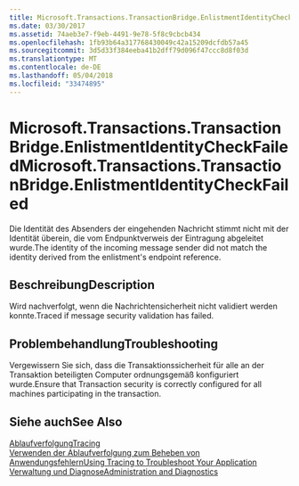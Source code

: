 ```yaml
---
title: Microsoft.Transactions.TransactionBridge.EnlistmentIdentityCheckFailed
ms.date: 03/30/2017
ms.assetid: 74aeb3e7-f9eb-4491-9e78-5f8c9cbcb434
ms.openlocfilehash: 1fb93b64a317768430049c42a15209dcfdb57a45
ms.sourcegitcommit: 3d5d33f384eeba41b2dff79d096f47ccc8d8f03d
ms.translationtype: MT
ms.contentlocale: de-DE
ms.lasthandoff: 05/04/2018
ms.locfileid: "33474895"
---
```

# <a name="microsofttransactionstransactionbridgeenlistmentidentitycheckfailed"></a><span data-ttu-id="f6df6-102">Microsoft.Transactions.TransactionBridge.EnlistmentIdentityCheckFailed</span><span class="sxs-lookup"><span data-stu-id="f6df6-102">Microsoft.Transactions.TransactionBridge.EnlistmentIdentityCheckFailed</span></span>
<span data-ttu-id="f6df6-103">Die Identität des Absenders der eingehenden Nachricht stimmt nicht mit der Identität überein, die vom Endpunktverweis der Eintragung abgeleitet wurde.</span><span class="sxs-lookup"><span data-stu-id="f6df6-103">The identity of the incoming message sender did not match the identity derived from the enlistment's endpoint reference.</span></span>  
  
## <a name="description"></a><span data-ttu-id="f6df6-104">Beschreibung</span><span class="sxs-lookup"><span data-stu-id="f6df6-104">Description</span></span>  
 <span data-ttu-id="f6df6-105">Wird nachverfolgt, wenn die Nachrichtensicherheit nicht validiert werden konnte.</span><span class="sxs-lookup"><span data-stu-id="f6df6-105">Traced if message security validation has failed.</span></span>  
  
## <a name="troubleshooting"></a><span data-ttu-id="f6df6-106">Problembehandlung</span><span class="sxs-lookup"><span data-stu-id="f6df6-106">Troubleshooting</span></span>  
 <span data-ttu-id="f6df6-107">Vergewissern Sie sich, dass die Transaktionssicherheit für alle an der Transaktion beteiligten Computer ordnungsgemäß konfiguriert wurde.</span><span class="sxs-lookup"><span data-stu-id="f6df6-107">Ensure that Transaction security is correctly configured for all machines participating in the transaction.</span></span>  
  
## <a name="see-also"></a><span data-ttu-id="f6df6-108">Siehe auch</span><span class="sxs-lookup"><span data-stu-id="f6df6-108">See Also</span></span>  
 [<span data-ttu-id="f6df6-109">Ablaufverfolgung</span><span class="sxs-lookup"><span data-stu-id="f6df6-109">Tracing</span></span>](../../../../../docs/framework/wcf/diagnostics/tracing/index.md)  
 [<span data-ttu-id="f6df6-110">Verwenden der Ablaufverfolgung zum Beheben von Anwendungsfehlern</span><span class="sxs-lookup"><span data-stu-id="f6df6-110">Using Tracing to Troubleshoot Your Application</span></span>](../../../../../docs/framework/wcf/diagnostics/tracing/using-tracing-to-troubleshoot-your-application.md)  
 [<span data-ttu-id="f6df6-111">Verwaltung und Diagnose</span><span class="sxs-lookup"><span data-stu-id="f6df6-111">Administration and Diagnostics</span></span>](../../../../../docs/framework/wcf/diagnostics/index.md)

